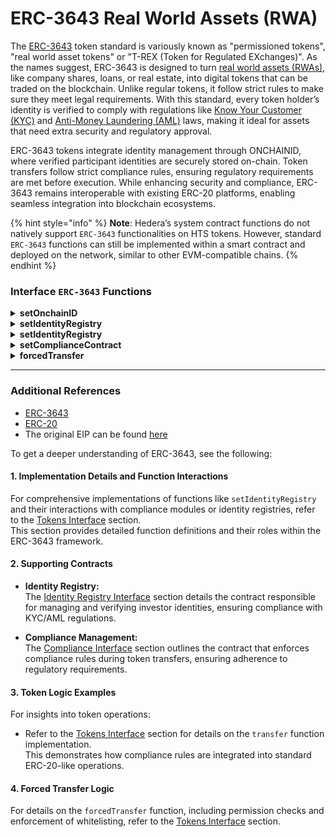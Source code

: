 # ERC-3643 Real World Assets (RWA)

The [ERC-3643](https://docs.erc3643.org/erc-3643) token standard is variously known as "permissioned tokens", "real world asset tokens" or "T-REX (Token for Regulated EXchanges)". As the names suggest, ERC-3643 is designed to turn [real world assets (RWAs)](../../../support-and-community/glossary.md#real-world-asset-rwa), like company shares, loans, or real estate, into digital tokens that can be traded on the blockchain. Unlike regular tokens, it follow strict rules to make sure they meet legal requirements. With this standard, every token holder’s identity is verified to comply with regulations like [Know Your Customer (KYC)](../../../support-and-community/glossary.md#know-your-customer-kyc) and [Anti-Money Laundering (AML)](../../../support-and-community/glossary.md#anti-money-laundering-aml) laws, making it ideal for assets that need extra security and regulatory approval.

ERC-3643 tokens integrate identity management through ONCHAINID, where verified participant identities are securely stored on-chain. Token transfers follow strict compliance rules, ensuring regulatory requirements are met before execution. While enhancing security and compliance, ERC-3643 remains interoperable with existing ERC-20 platforms, enabling seamless integration into blockchain ecosystems.

{% hint style="info" %}
**Note**: Hedera’s system contract functions do not natively support `ERC-3643` functionalities on HTS tokens. However, standard `ERC-3643` functions can still be implemented within a smart contract and deployed on the network, similar to other EVM-compatible chains.
{% endhint %}

### **Interface `ERC-3643` Functions**

<details>

<summary><strong>setOnchainID</strong></summary>

```solidity
function setOnchainID(address _onchainID) external;
```

Sets the token's onchain ID. Only the owner of the token contract can call this function.

</details>

<details>

<summary><strong>setIdentityRegistry</strong></summary>

```solidity
function setIdentityRegistry(address _identityRegistry) external; 
```

RWA tokens link to verified identities on-chain managed through a decentralized identity system.

</details>

<details>

<summary><strong>setIdentityRegistry</strong></summary>

```solidity
function setIdentityRegistry(address _identityRegistry) external
```

`setIdentityRegistry` allow contract owners additional administrative functions to manage compliance and identity registry settings.

</details>

<details>

<summary><strong>setComplianceContract</strong></summary>

```solidity
function setComplianceContract(address _compliance) external
```

`setComplianceContract` allow contract owners additional administrative functions to manage compliance and identity registry settings.

</details>

<details>

<summary><strong>forcedTransfer</strong></summary>

```solidity
function forcedTransfer(
    address _from,
    address _to,
    uint256 _amount
) external returns (bool);
```

Forces a transfer of tokens between two whitelisted addresses. Only an agent of the token can call this function.

</details>

***


### **Additional References**

* [ERC-3643](https://docs.erc3643.org/erc-3643)
* [ERC-20](https://ethereum.org/en/developers/docs/standards/tokens/erc-20/)
* The original EIP can be found [here](https://eips.ethereum.org/EIPS/eip-3643)

To get a deeper understanding of ERC-3643, see the following:

#### 1. Implementation Details and Function Interactions
For comprehensive implementations of functions like `setIdentityRegistry` and their interactions with compliance modules or identity registries, refer to the [Tokens Interface](https://docs.erc3643.org/erc-3643/smart-contracts-library/permissioned-tokens/tokens-interface) section.  
This section provides detailed function definitions and their roles within the ERC-3643 framework.

#### 2. Supporting Contracts
- **Identity Registry:**  
  The [Identity Registry Interface](https://docs.erc3643.org/erc-3643/smart-contracts-library/onchain-identities/identity-registry/identity-registry-interface) section details the contract responsible for managing and verifying investor identities, ensuring compliance with KYC/AML regulations.

- **Compliance Management:**  
  The [Compliance Interface](https://docs.erc3643.org/erc-3643/smart-contracts-library/compliance-management/compliance-interface) section outlines the contract that enforces compliance rules during token transfers, ensuring adherence to regulatory requirements.

#### 3. Token Logic Examples
For insights into token operations:
- Refer to the [Tokens Interface](https://docs.erc3643.org/erc-3643/smart-contracts-library/permissioned-tokens/tokens-interface) section for details on the `transfer` function implementation.  
  This demonstrates how compliance rules are integrated into standard ERC-20-like operations.

#### 4. Forced Transfer Logic
For details on the `forcedTransfer` function, including permission checks and enforcement of whitelisting, refer to the [Tokens Interface](https://docs.erc3643.org/erc-3643/smart-contracts-library/permissioned-tokens/tokens-interface) section.

